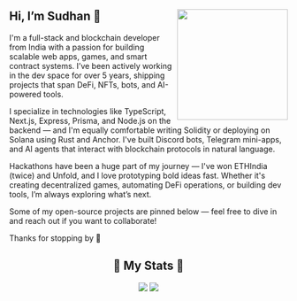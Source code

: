 ## Hi, I’m Sudhan 👋 <img align="right" src="https://avatars.githubusercontent.com/u/55418697?v=4" width="200" />
I'm a full-stack and blockchain developer from India with a passion for building scalable web apps, games, and smart contract systems. I’ve been actively working in the dev space for over 5 years, shipping projects that span DeFi, NFTs, bots, and AI-powered tools.

I specialize in technologies like TypeScript, Next.js, Express, Prisma, and Node.js on the backend — and I'm equally comfortable writing Solidity or deploying on Solana using Rust and Anchor. I've built Discord bots, Telegram mini-apps, and AI agents that interact with blockchain protocols in natural language.

Hackathons have been a huge part of my journey — I've won ETHIndia (twice) and Unfold, and I love prototyping bold ideas fast. Whether it's creating decentralized games, automating DeFi operations, or building dev tools, I’m always exploring what’s next.

Some of my open-source projects are pinned below — feel free to dive in and reach out if you want to collaborate!

Thanks for stopping by 🌱

<h2 align="center"> 🚀 My Stats 🚀</h2>
<p align="center">
  <img src="https://github-readme-streak-stats.herokuapp.com/?user=SudhanPlayz&theme=tokyonight">
  <img src="https://github-readme-stats.vercel.app/api?username=SudhanPlayz&theme=tokyonight&count_private=true&show_icons=true&include_all_commits=true">
</p>
